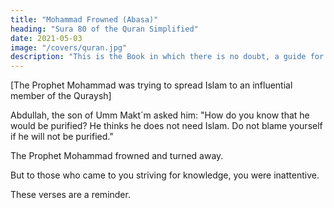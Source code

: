 ```yaml
---
title: "Mohammad Frowned (Abasa)"
heading: "Sura 80 of the Quran Simplified"
date: 2021-05-03
image: "/covers/quran.jpg"
description: "This is the Book in which there is no doubt, a guide for the righteous."
---
```




[The Prophet Mohammad was trying to spread Islam to an influential member of the Quraysh]

Abdullah, the son of Umm Makt´m asked him: "How do you know that he would be purified? He thinks he does not need Islam. Do not blame yourself if he will not be purified."

The Prophet Mohammad frowned and turned away.

But to those who came to you striving for knowledge, you were inattentive. 

These verses are a reminder. 

<!-- 12. So whoever wills may remember it. 1729
13. [It is recorded] in honored sheets,
14. Exalted and purified,
15. [Carried] by the hands of messenger-angels,
16. Noble and dutiful. -->


<!-- 17. Destroyed [i.e., cursed] is man; 1730 how disbelieving is he.
1724 ÔAbasa: He Frowned.
1725ÔAbdullŒh, the son of Umm Makt´m.
1726As a result of what he learns from you.
1727i.e., without need of faith or need of AllŒh (subúŒnahu wa taÔŒlŒ). Here
it is in reference to a certain influential member of the Quraysh whom
the Prophet (  ) had hoped to bring to IslŒm.
1728The Prophet (  ) was responsible only for conveying the message, not
for ultimate guidance.
1729The revelation. Or "Him," i.e., AllŒh (subúŒnahu wa taÔŒlŒ).
1730i.e., those who deny AllŒh's message.
617S´rah 80 – ÔAbasa
JuzÕ 30
18. From what thing [i.e., substance] did He create him?
19. From a sperm-drop He created him and destined for him; 1731
20. Then He eased the way for him; 1732
21. Then He causes his death and provides a grave for him. 1733
22. Then when He wills, He will resurrect him.
23. No! He [i.e., man] has not yet accomplished what He
commanded him.
24. Then let mankind look at his food –
25. How We poured down water in torrents,
26. Then We broke open the earth, splitting [it with sprouts],
27. And caused to grow within it grain
28. And grapes and herbage
29. And olive and palm trees
30. And gardens of dense shrubbery
31. And fruit and grass –
32. [As] enjoyment [i.e., provision] for you and your grazing
livestock.
33. But when there comes the Deafening Blast 1734
34. On the Day a man will flee from his brother
35. And his mother and his father
36. And his wife and his children,
37. For every man, that Day, will be a matter adequate for him. 1735
1731His proportions, provisions, life span, etc.
1732Into this world (i.e., his birth). It may also refer to life itself, which has
been made easier by AllŒh's guidance.
1733To conceal his decaying body.
1734The piercing blast of the Horn which signals resurrection. A§-êŒkhkhah
is also a name for the Day of Resurrection.
1735i.e., to occupy him. He will be concerned only with himself, thus forgetting
all others.
618S´rah 80 – ÔAbasa
JuzÕ 30
38. [Some] faces, that Day, will be bright –
39. Laughing, rejoicing at good news.
40. And [other] faces, that Day, will have upon them dust.
41. Blackness will cover them.
42. Those are the disbelievers, the wicked ones. -->